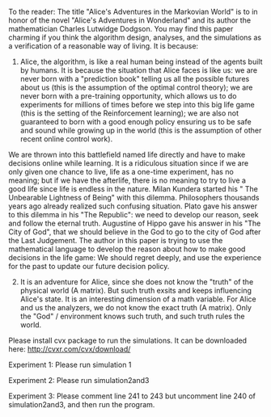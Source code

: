 To the reader: 
The title "Alice's Adventures in the Markovian World" is to in honor of the novel "Alice's Adventures in Wonderland" and its author the mathematician Charles Lutwidge Dodgson. You may find this paper charming if you think the algorithm design, analyses, and the simulations as a verification of a reasonable way of living. It is because:

1) Alice, the algorithm, is like a real human being instead of the agents built by humans. It is because the situation that Alice faces is like us: we are never born with a "prediction book" telling us all the possible futures about us (this is the assumption of the optimal control theory); we are never born with a pre-training opportunity, which allows us to do experiments for millions of times before we step into this big life game (this is the setting of the Reinforcement learning); we are also not guaranteed to born with a good enough policy ensuring us to be safe and sound while growing up in the world (this is the assumption of other recent online control work). 

  We are thrown into this battlefield named life directly and have to make decisions online while learning. It is a ridiculous situation since if we are only given one chance to live, life as a one-time experiment, has no meaning; but if we have the afterlife, there is no meaning to try to live a good life since life is endless in the nature. Milan Kundera started his " The Unbearable Lightness of Being" with this dilemma. Philosophers thousands years ago already realized such confusing situation. Plato gave his answer to this dilemma in his "The Republic": we need to develop our reason, seek and follow the eternal truth. Augustine of Hippo gave his answer in his "The City of God", that we should believe in the God to go to the city of God after the Last Judgement. The author in this paper is trying to use the mathematical language to develop the reason about how to make good decisions in the life game: We should regret deeply, and use the experience for the past to update our future decision policy.

2) It is an adventure for Alice, since she does not know the "truth" of the physical world (A matrix). But such truth exsits and keeps influencing Alice's state. It is an interesting dimension of a math variable. For Alice and us the analyzers, we do not know the exact truth (A matrix). Only the "God" / environment knows such truth, and such truth rules the world. 

Please install cvx package to run the simulations. It can be downloaded here:
http://cvxr.com/cvx/download/

Experiment 1: Please run simulation 1

Experiment 2: Please run simulation2and3

Experiment 3: Please comment line 241 to 243 but uncomment line 240 of simulation2and3, and then run the program.

